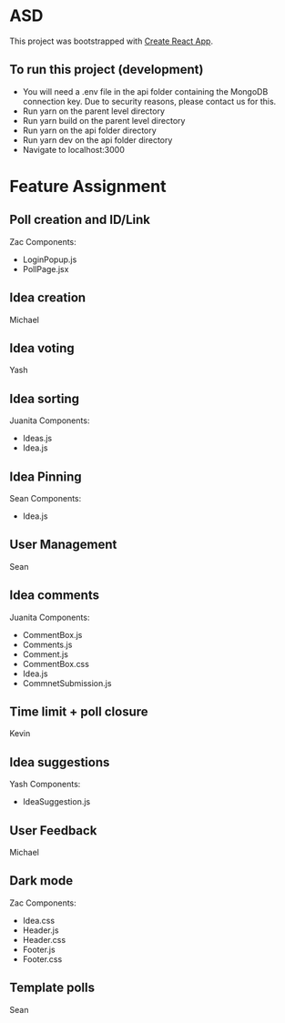 # ASD

This project was bootstrapped with [Create React App](https://github.com/facebook/create-react-app).

## To run this project (development)

- You will need a .env file in the api folder containing the MongoDB connection key. Due to security reasons, please contact us for this.
- Run yarn on the parent level directory
- Run yarn build on the parent level directory
- Run yarn on the api folder directory
- Run yarn dev on the api folder directory
- Navigate to localhost:3000

# Feature Assignment

## Poll creation and ID/Link

Zac
Components:

- LoginPopup.js
- PollPage.jsx

## Idea creation

Michael

## Idea voting

Yash

## Idea sorting

Juanita
Components:

- Ideas.js
- Idea.js

## Idea Pinning

Sean
Components:

- Idea.js

## User Management

Sean

## Idea comments

Juanita
Components:

- CommentBox.js
- Comments.js
- Comment.js
- CommentBox.css
- Idea.js
- CommnetSubmission.js

## Time limit + poll closure

Kevin

## Idea suggestions

Yash
Components:

- IdeaSuggestion.js

## User Feedback

Michael

## Dark mode

Zac
Components:

- Idea.css
- Header.js
- Header.css
- Footer.js
- Footer.css

## Template polls

Sean
